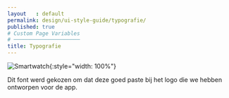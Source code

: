```yaml
---
layout   : default
permalink: design/ui-style-guide/typografie/
published: true
# Custom Page Variables
# ─────────────────────
title: Typografie
---
```


![Smartwatch](http://127.0.0.1:4000/1718-nmd3-project/images/fonts-12.png){:style="width: 100%"}

Dit font werd gekozen om dat deze goed paste bij het logo die we hebben ontworpen voor de app. 